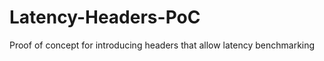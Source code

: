 Latency-Headers-PoC
===================

Proof of concept for introducing headers that allow latency benchmarking
